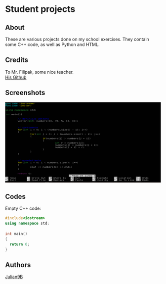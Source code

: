# Student projects

## About
These are various projects done on my school exercises. They contain some C++ code, as well as Python and HTML.

## Credits
To Mr. Filipak, some nice teacher.  
[His Github](https://github.com/marcin-filipiak)

## Screenshots
![CPP file in console](images/Przechwytywanie.PNG)

## Codes
Empty C++ code:  

```cpp
#include<iostream>
using namespace std;

int main()
{
  return 0;
}
```

## Authors
[Julian9B](https://github.com/Julian9B)
